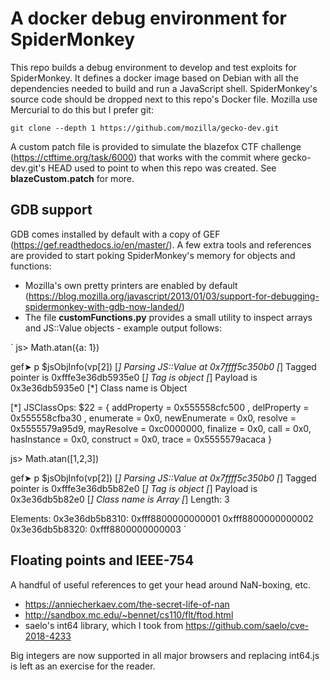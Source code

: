 # A docker debug environment for SpiderMonkey

This repo builds a debug environment to develop and test exploits for SpiderMonkey. It defines a docker image based on Debian with all the dependencies needed to build and run a JavaScript shell. SpiderMonkey's source code should be dropped next to this repo's Docker file. Mozilla use Mercurial to do this but I prefer git:

`git clone --depth 1 https://github.com/mozilla/gecko-dev.git`

A custom patch file is provided to simulate the blazefox CTF challenge (https://ctftime.org/task/6000) that works with the commit where gecko-dev.git's HEAD used to point to when this repo was created. See **blazeCustom.patch** for more.

## GDB support

GDB comes installed by default with a copy of GEF (https://gef.readthedocs.io/en/master/). A few extra tools and references are provided to start poking SpiderMonkey's memory for objects and functions:

- Mozilla's own pretty printers are enabled by default (https://blog.mozilla.org/javascript/2013/01/03/support-for-debugging-spidermonkey-with-gdb-now-landed/)
- The file **customFunctions.py** provides a small utility to inspect arrays and JS::Value objects - example output follows:

`
js> Math.atan({a: 1})

gef➤  p $jsObjInfo(vp[2])
[*] Parsing JS::Value at     0x7ffff5c350b0
[*] Tagged pointer is        0xfffe3e36db5935e0
[*] Tag is                   object
[*] Payload is               0x3e36db5935e0
[*] Class name is            Object

[*] JSClassOps:
$22 = {
  addProperty = 0x555558cfc500 <ArrayObjectClassOps>, 
  delProperty = 0x555558cfba30 <ArrayObjectClassSpec>, 
  enumerate = 0x0, 
  newEnumerate = 0x0, 
  resolve = 0x5555579a95d9, 
  mayResolve = 0xc0000000, 
  finalize = 0x0, 
  call = 0x0, 
  hasInstance = 0x0, 
  construct = 0x0, 
  trace = 0x5555579acaca
}

js> Math.atan([1,2,3])

gef➤  p $jsObjInfo(vp[2])
[*] Parsing JS::Value at     0x7ffff5c350b0
[*] Tagged pointer is        0xfffe3e36db5b82e0
[*] Tag is                   object
[*] Payload is               0x3e36db5b82e0
[*] Class name is            Array
[*] Length:                  3

Elements:
0x3e36db5b8310: 0xfff8800000000001  0xfff8800000000002
0x3e36db5b8320: 0xfff8800000000003
`

## Floating points and IEEE-754

A handful of useful references to get your head around NaN-boxing, etc.

- https://anniecherkaev.com/the-secret-life-of-nan
- http://sandbox.mc.edu/~bennet/cs110/flt/ftod.html
- saelo's int64 library, which I took from https://github.com/saelo/cve-2018-4233

Big integers are now supported in all major browsers and replacing int64.js is left as an exercise for the reader.
